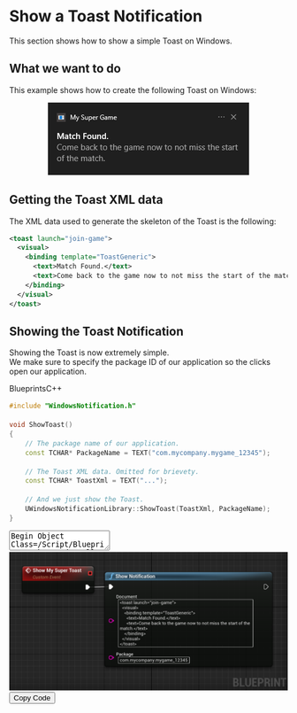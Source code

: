 # Show a Toast Notification
This section shows how to show a simple Toast on Windows.

## What we want to do
This example shows how to create the following Toast on Windows:

<div style="text-align:center">
<img src="/_images/SimpleToast.png" data-origin="_images/AdvancedToast.png" alt="">
</div>

## Getting the Toast XML data
The XML data used to generate the skeleton of the Toast is the following:
```xml
<toast launch="join-game">
  <visual>
    <binding template="ToastGeneric">
      <text>Match Found.</text>
	  <text>Come back to the game now to not miss the start of the match</text>
	</binding>
  </visual>
</toast>
```

## Showing the Toast Notification
Showing the Toast is now extremely simple.  
We make sure to specify the package ID of our application so the clicks open our application.

<div class="code-switcher show-cpp-true">
<div class="switcher" >
<span class="sw-bp" onclick="switchBp()">Blueprints</span><span class="sw-cpp" onclick="switchCpp()">C++</span>
</div>
<div class="cpp">

```cpp
#include "WindowsNotification.h"

void ShowToast()
{
	// The package name of our application.
	const TCHAR* PackageName = TEXT("com.mycompany.mygame_12345");
	
	// The Toast XML data. Omitted for brievety.
	const TCHAR* ToastXml = TEXT("...");
	
	// And we just show the Toast.
	UWindowsNotificationLibrary::ShowToast(ToastXml, PackageName);
}
```

</div>
<div class="bp">
<div class="bpcode">
<textarea readonly>
Begin Object Class=/Script/BlueprintGraph.K2Node_CallFunction Name="K2Node_CallFunction_0"
   FunctionReference=(MemberParent=Class'"/Script/WindowsNotification.WindowsNotificationLibrary"',MemberName="ShowNotification")
   NodePosX=-128
   NodePosY=-96
   NodeGuid=A7AA7EA044C0C7BE0CE864ACF0421CD8
   CustomProperties Pin (PinId=0B0DDCC8404C931338F93288A66D3108,PinName="execute",PinToolTip="\nExec",PinType.PinCategory="exec",PinType.PinSubCategory="",PinType.PinSubCategoryObject=None,PinType.PinSubCategoryMemberReference=(),PinType.PinValueType=(),PinType.ContainerType=None,PinType.bIsReference=False,PinType.bIsConst=False,PinType.bIsWeakPointer=False,PinType.bIsUObjectWrapper=False,LinkedTo=(K2Node_CustomEvent_0 31A648594AF215B6894C50BB6BBDD3A2,),PersistentGuid=00000000000000000000000000000000,bHidden=False,bNotConnectable=False,bDefaultValueIsReadOnly=False,bDefaultValueIsIgnored=False,bAdvancedView=False,bOrphanedPin=False,)
   CustomProperties Pin (PinId=D0C498724E5D257CBDA8F5B0B46952BB,PinName="then",PinToolTip="\nExec",Direction="EGPD_Output",PinType.PinCategory="exec",PinType.PinSubCategory="",PinType.PinSubCategoryObject=None,PinType.PinSubCategoryMemberReference=(),PinType.PinValueType=(),PinType.ContainerType=None,PinType.bIsReference=False,PinType.bIsConst=False,PinType.bIsWeakPointer=False,PinType.bIsUObjectWrapper=False,PersistentGuid=00000000000000000000000000000000,bHidden=False,bNotConnectable=False,bDefaultValueIsReadOnly=False,bDefaultValueIsIgnored=False,bAdvancedView=False,bOrphanedPin=False,)
   CustomProperties Pin (PinId=D0B7E8834ABD989E8C1B26BBE80AA3E7,PinName="self",PinFriendlyName=NSLOCTEXT("K2Node", "Target", "Target"),PinToolTip="Target\nWindows Notification Library Object Reference",PinType.PinCategory="object",PinType.PinSubCategory="",PinType.PinSubCategoryObject=Class'"/Script/WindowsNotification.WindowsNotificationLibrary"',PinType.PinSubCategoryMemberReference=(),PinType.PinValueType=(),PinType.ContainerType=None,PinType.bIsReference=False,PinType.bIsConst=False,PinType.bIsWeakPointer=False,PinType.bIsUObjectWrapper=False,DefaultObject="/Script/WindowsNotification.Default__WindowsNotificationLibrary",PersistentGuid=00000000000000000000000000000000,bHidden=True,bNotConnectable=False,bDefaultValueIsReadOnly=False,bDefaultValueIsIgnored=False,bAdvancedView=False,bOrphanedPin=False,)
   CustomProperties Pin (PinId=A529C5FC47C433E552A63B91565DC420,PinName="Document",PinToolTip="Document\nString\n\nThe XML document representing the notification.",PinType.PinCategory="string",PinType.PinSubCategory="",PinType.PinSubCategoryObject=None,PinType.PinSubCategoryMemberReference=(),PinType.PinValueType=(),PinType.ContainerType=None,PinType.bIsReference=False,PinType.bIsConst=False,PinType.bIsWeakPointer=False,PinType.bIsUObjectWrapper=False,DefaultValue="<toast launch=\"join-game\">\r\n  <visual>\r\n    <binding template=\"ToastGeneric\">\r\n      <text>Match Found.</text>\r\n\t  <text>Come back to the game now to not miss the start of the match.</text>\r\n\t</binding>\r\n  </visual>\r\n</toast>",PersistentGuid=00000000000000000000000000000000,bHidden=False,bNotConnectable=False,bDefaultValueIsReadOnly=False,bDefaultValueIsIgnored=False,bAdvancedView=False,bOrphanedPin=False,)
   CustomProperties Pin (PinId=F9E3820E4D2B4B47E3DF10AC85FEBDE5,PinName="Package",PinToolTip="Package\nString\n\nThe package name of the application linked to the notification.",PinType.PinCategory="string",PinType.PinSubCategory="",PinType.PinSubCategoryObject=None,PinType.PinSubCategoryMemberReference=(),PinType.PinValueType=(),PinType.ContainerType=None,PinType.bIsReference=False,PinType.bIsConst=False,PinType.bIsWeakPointer=False,PinType.bIsUObjectWrapper=False,DefaultValue="com.mycompany.mygame_12345",PersistentGuid=00000000000000000000000000000000,bHidden=False,bNotConnectable=False,bDefaultValueIsReadOnly=False,bDefaultValueIsIgnored=False,bAdvancedView=False,bOrphanedPin=False,)
End Object
Begin Object Class=/Script/BlueprintGraph.K2Node_CustomEvent Name="K2Node_CustomEvent_0"
   CustomFunctionName="Show My Super Toast"
   NodePosX=-352
   NodePosY=-112
   NodeGuid=9BD9C8FE49E17DEDE17202847E2A29E4
   CustomProperties Pin (PinId=97817AFB49F19AE5FD7E2082DC8A128B,PinName="OutputDelegate",Direction="EGPD_Output",PinType.PinCategory="delegate",PinType.PinSubCategory="",PinType.PinSubCategoryObject=None,PinType.PinSubCategoryMemberReference=(MemberParent=BlueprintGeneratedClass'"/Game/DemoActor.DemoActor_C"',MemberName="Show My Super Toast",MemberGuid=9BD9C8FE49E17DEDE17202847E2A29E4),PinType.PinValueType=(),PinType.ContainerType=None,PinType.bIsReference=False,PinType.bIsConst=False,PinType.bIsWeakPointer=False,PinType.bIsUObjectWrapper=False,PersistentGuid=00000000000000000000000000000000,bHidden=False,bNotConnectable=False,bDefaultValueIsReadOnly=False,bDefaultValueIsIgnored=False,bAdvancedView=False,bOrphanedPin=False,)
   CustomProperties Pin (PinId=31A648594AF215B6894C50BB6BBDD3A2,PinName="then",Direction="EGPD_Output",PinType.PinCategory="exec",PinType.PinSubCategory="",PinType.PinSubCategoryObject=None,PinType.PinSubCategoryMemberReference=(),PinType.PinValueType=(),PinType.ContainerType=None,PinType.bIsReference=False,PinType.bIsConst=False,PinType.bIsWeakPointer=False,PinType.bIsUObjectWrapper=False,LinkedTo=(K2Node_CallFunction_0 0B0DDCC8404C931338F93288A66D3108,),PersistentGuid=00000000000000000000000000000000,bHidden=False,bNotConnectable=False,bDefaultValueIsReadOnly=False,bDefaultValueIsIgnored=False,bAdvancedView=False,bOrphanedPin=False,)
End Object
</textarea>
<img src="_images/SimpleToastBp.png"/>
<button onclick="copyBlueprintCode(this)">Copy Code</button>
</div>
</div>
</div>

